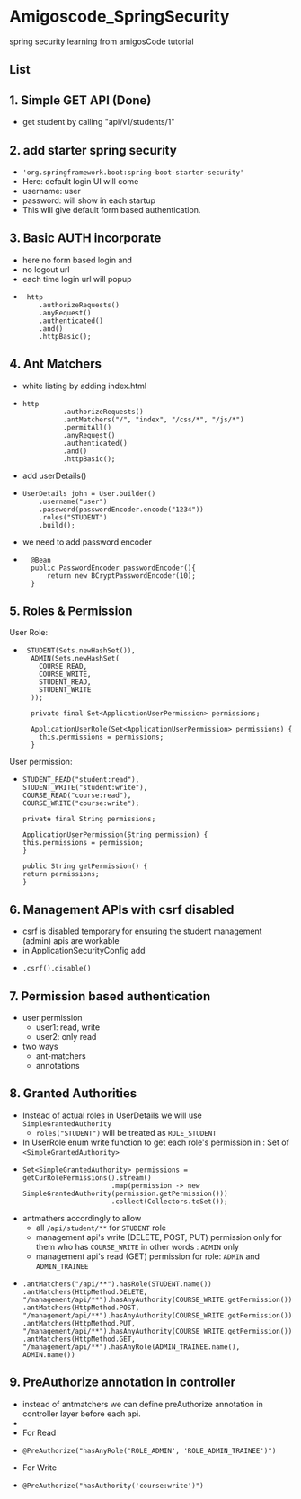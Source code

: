 # Amigoscode_SpringSecurity
spring security learning from amigosCode tutorial

## List

## 1. Simple GET API (Done)

- get student by calling "api/v1/students/1"

## 2. add starter spring security

- `'org.springframework.boot:spring-boot-starter-security'`
- Here: default login UI will come
- username: user
- password: will show in each startup
- This will give default form based authentication.

## 3. Basic AUTH incorporate

- here no form based login and 
- no logout url
- each time login url will popup
-      http
          .authorizeRequests()
          .anyRequest()
          .authenticated()
          .and()
          .httpBasic();
 
## 4. Ant Matchers
- white listing by adding index.html
-     http
                .authorizeRequests()
                .antMatchers("/", "index", "/css/*", "/js/*")
                .permitAll()
                .anyRequest()
                .authenticated()
                .and()
                .httpBasic();
- add userDetails()
-     UserDetails john = User.builder()
          .username("user")
          .password(passwordEncoder.encode("1234"))
          .roles("STUDENT")
          .build();
- we need to add password encoder
-       @Bean
        public PasswordEncoder passwordEncoder(){
            return new BCryptPasswordEncoder(10);
        }

## 5. Roles & Permission

User Role:
-      STUDENT(Sets.newHashSet()),
        ADMIN(Sets.newHashSet(
          COURSE_READ,
          COURSE_WRITE,
          STUDENT_READ,
          STUDENT_WRITE
        ));
        
        private final Set<ApplicationUserPermission> permissions;
        
        ApplicationUserRole(Set<ApplicationUserPermission> permissions) {
          this.permissions = permissions;
        }
User permission:
-     STUDENT_READ("student:read"),
      STUDENT_WRITE("student:write"),
      COURSE_READ("course:read"),
      COURSE_WRITE("course:write");
  
      private final String permissions;
      
      ApplicationUserPermission(String permission) {
      this.permissions = permission;
      }
      
      public String getPermission() {
      return permissions;
      }

## 6. Management APIs with csrf disabled

- csrf is disabled temporary for ensuring the student management (admin)
  apis are workable
- in ApplicationSecurityConfig add 
-     .csrf().disable()   

## 7. Permission based authentication

- user permission
  - user1: read, write
  - user2: only read
- two ways
  - ant-matchers
  - annotations

## 8. Granted Authorities 

- Instead of actual roles in UserDetails we will use `SimpleGrantedAuthority`
  - `roles("STUDENT")` will be treated as `ROLE_STUDENT` 
- In UserRole enum write function to get each role's permission in : Set of `<SimpleGrantedAuthority>`
-     Set<SimpleGrantedAuthority> permissions = getCurRolePermissions().stream()
                            .map(permission -> new SimpleGrantedAuthority(permission.getPermission()))
                            .collect(Collectors.toSet());
- antmathers accordingly to allow
  - all `/api/student/**` for `STUDENT` role
  - management api's write (DELETE, POST, PUT) permission only for them who has `COURSE_WRITE` in other words : `ADMIN` only 
  - management api's read (GET) permission for role: `ADMIN` and `ADMIN_TRAINEE`
-     .antMatchers("/api/**").hasRole(STUDENT.name())
      .antMatchers(HttpMethod.DELETE, "/management/api/**").hasAnyAuthority(COURSE_WRITE.getPermission())
      .antMatchers(HttpMethod.POST, "/management/api/**").hasAnyAuthority(COURSE_WRITE.getPermission())
      .antMatchers(HttpMethod.PUT, "/management/api/**").hasAnyAuthority(COURSE_WRITE.getPermission())
      .antMatchers(HttpMethod.GET, "/management/api/**").hasAnyRole(ADMIN_TRAINEE.name(), ADMIN.name())
       
## 9. PreAuthorize annotation in controller

- instead of antmatchers we can define preAuthorize annotation in controller layer before each api.
- 
- For Read
-     @PreAuthorize("hasAnyRole('ROLE_ADMIN', 'ROLE_ADMIN_TRAINEE')")
- For Write
-     @PreAuthorize("hasAuthority('course:write')")